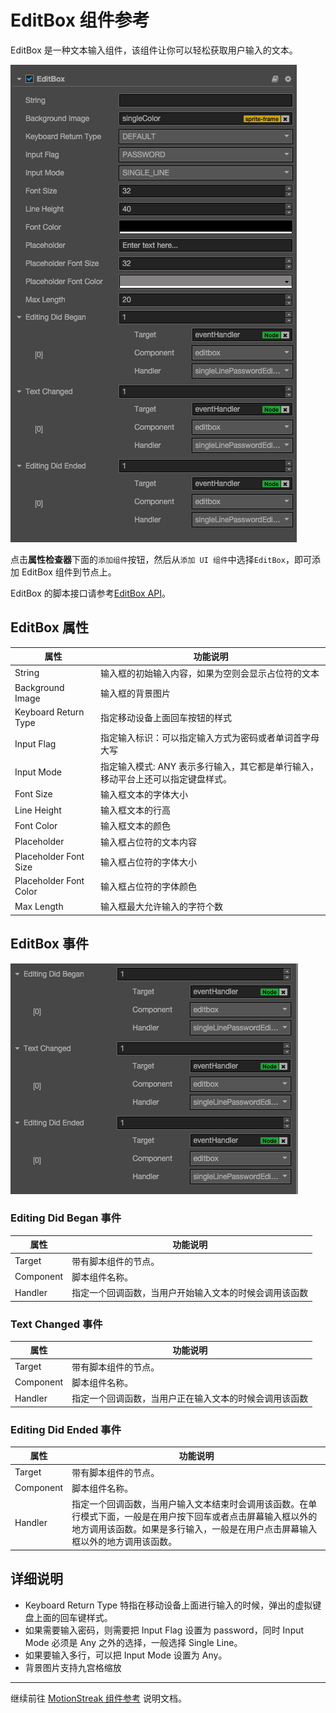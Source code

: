 # EditBox 组件参考

EditBox 是一种文本输入组件，该组件让你可以轻松获取用户输入的文本。

![editbox](./editbox/editbox.png)

点击**属性检查器**下面的`添加组件`按钮，然后从`添加 UI 组件`中选择`EditBox`，即可添加 EditBox 组件到节点上。

EditBox 的脚本接口请参考[EditBox API](../api/classes/EditBox.html)。

## EditBox 属性

| 属性 |   功能说明
| -------------- | ----------- |
| String| 输入框的初始输入内容，如果为空则会显示占位符的文本
| Background Image | 输入框的背景图片
| Keyboard Return Type | 指定移动设备上面回车按钮的样式
| Input Flag | 指定输入标识：可以指定输入方式为密码或者单词首字母大写
| Input Mode | 指定输入模式: ANY 表示多行输入，其它都是单行输入，移动平台上还可以指定键盘样式。
|Font Size| 输入框文本的字体大小
|Line Height| 输入框文本的行高
|Font Color| 输入框文本的颜色
|Placeholder|输入框占位符的文本内容
|Placeholder Font Size| 输入框占位符的字体大小
|Placeholder Font Color| 输入框占位符的字体颜色
|Max Length| 输入框最大允许输入的字符个数

## EditBox 事件

![editbox-event](./editbox/editbox-event.png)

### Editing Did Began 事件
| 属性 |   功能说明
| -------------- | ----------- |
|Target| 带有脚本组件的节点。
|Component| 脚本组件名称。
|Handler| 指定一个回调函数，当用户开始输入文本的时候会调用该函数


### Text Changed 事件
| 属性 |   功能说明
| -------------- | ----------- |
|Target| 带有脚本组件的节点。
|Component| 脚本组件名称。
|Handler| 指定一个回调函数，当用户正在输入文本的时候会调用该函数

### Editing Did Ended 事件
| 属性 |   功能说明
| -------------- | ----------- |
|Target| 带有脚本组件的节点。
|Component| 脚本组件名称。
|Handler| 指定一个回调函数，当用户输入文本结束时会调用该函数。在单行模式下面，一般是在用户按下回车或者点击屏幕输入框以外的地方调用该函数。如果是多行输入，一般是在用户点击屏幕输入框以外的地方调用该函数。


## 详细说明

- Keyboard Return Type 特指在移动设备上面进行输入的时候，弹出的虚拟键盘上面的回车键样式。
- 如果需要输入密码，则需要把 Input Flag 设置为 password，同时 Input Mode 必须是 Any 之外的选择，一般选择 Single Line。
- 如果要输入多行，可以把 Input Mode 设置为 Any。
- 背景图片支持九宫格缩放

<hr>

继续前往 [MotionStreak 组件参考](motion-streak.md) 说明文档。
